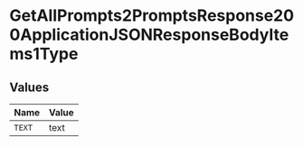 # GetAllPrompts2PromptsResponse200ApplicationJSONResponseBodyItems1Type


## Values

| Name   | Value  |
| ------ | ------ |
| `TEXT` | text   |